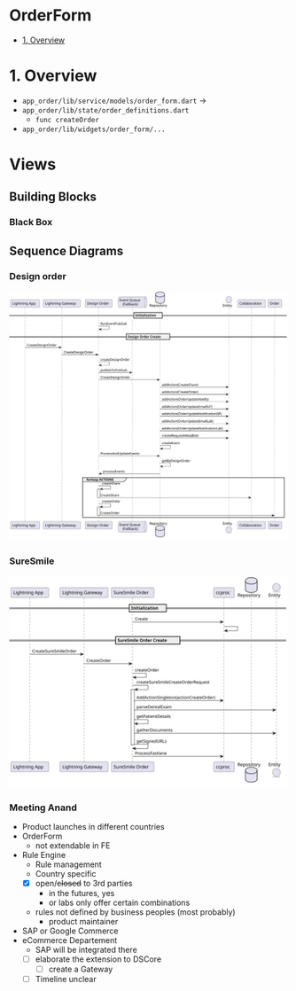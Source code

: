 # OrderForm <!-- omit in toc -->
- [1. Overview](#1-overview)
  
# 1. Overview
- `app_order/lib/service/models/order_form.dart` -> 
- `app_order/lib/state/order_definitions.dart`
  - `func createOrder`
- `app_order/lib/widgets/order_form/...`

# Views
## Building Blocks
### Black Box

## Sequence Diagrams
### Design order
![DesignOrder](/out/diags/orderform/sd-order-old/sd-order-old.svg)

### SureSmile
![SureSmileOrder](/out/diags/orderform/sd-suresmile-old/sd-suresmile-old.svg)


### Meeting Anand
- Product launches in different countries
- OrderForm
  - not extendable in FE
- Rule Engine
  - Rule management
  - Country specific
  - [x] open/~~closed~~ to 3rd parties
    - in the futures, yes
    - or labs only offer certain combinations
  - rules not defined by business peoples (most probably)
    - product maintainer
- SAP or Google Commerce
- eCommerce Departement
  - SAP will be integrated there
  - [ ] elaborate the extension to DSCore
    - [ ] create a Gateway
  - [ ] Timeline unclear